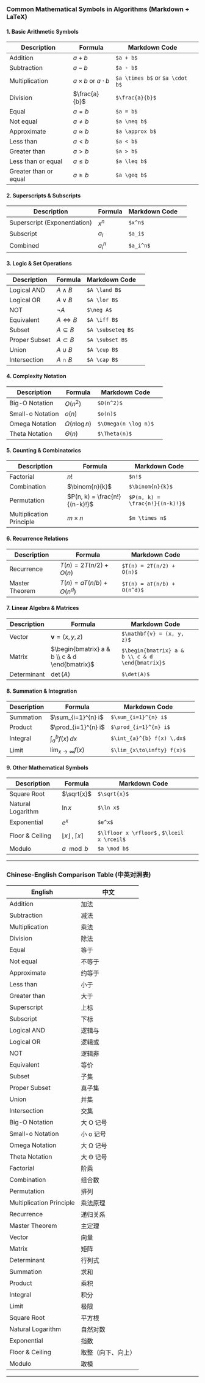 ### **Common Mathematical Symbols in Algorithms (Markdown + LaTeX)**  

#### **1. Basic Arithmetic Symbols**  
| Description           | Formula                     | Markdown Code                   |     |
| --------------------- | --------------------------- | ------------------------------- | --- |
| Addition              | $a + b$                     | `$a + b$`                       |     |
| Subtraction           | $a - b$                     | `$a - b$`                       |     |
| Multiplication        | $a \times b$ or $a \cdot b$ | `$a \times b$` or `$a \cdot b$` |     |
| Division              | $\frac{a}{b}$               | `$\frac{a}{b}$`                 |     |
| Equal                 | $a = b$                     | `$a = b$`                       |     |
| Not equal             | $a \neq b$                  | `$a \neq b$`                    |     |
| Approximate           | $a \approx b$               | `$a \approx b$`                 |     |
| Less than             | $a < b$                     | `$a < b$`                       |     |
| Greater than          | $a > b$                     | `$a > b$`                       |     |
| Less than or equal    | $a \leq b$                  | `$a \leq b$`                    |     |
| Greater than or equal | $a \geq b$                  | `$a \geq b$`                    |     |

#### **2. Superscripts & Subscripts**  
| Description                  | Formula | Markdown Code |     |
| ---------------------------- | ------- | ------------- | --- |
| Superscript (Exponentiation) | $x^n$   | `$x^n$`       |     |
| Subscript                    | $a_i$   | `$a_i$`       |     |
| Combined                     | $a_i^n$ | `$a_i^n$`     |     |

#### **3. Logic & Set Operations**  
| Description   | Formula         | Markdown Code     |     |
| ------------- | --------------- | ----------------- | --- |
| Logical AND   | $A \land B$     | `$A \land B$`     |     |
| Logical OR    | $A \lor B$      | `$A \lor B$`      |     |
| NOT           | $\neg A$        | `$\neg A$`        |     |
| Equivalent    | $A \iff B$      | `$A \iff B$`      |     |
| Subset        | $A \subseteq B$ | `$A \subseteq B$` |     |
| Proper Subset | $A \subset B$   | `$A \subset B$`   |     |
| Union         | $A \cup B$      | `$A \cup B$`      |     |
| Intersection  | $A \cap B$      | `$A \cap B$`      |     |

#### **4. Complexity Notation**  
| Description      | Formula            | Markdown Code        |     |
| ---------------- | ------------------ | -------------------- | --- |
| Big-O Notation   | $O(n^2)$           | `$O(n^2)$`           |     |
| Small-o Notation | $o(n)$             | `$o(n)$`             |     |
| Omega Notation   | $\Omega(n \log n)$ | `$\Omega(n \log n)$` |     |
| Theta Notation   | $\Theta(n)$        | `$\Theta(n)$`        |     |

#### **5. Counting & Combinatorics**  
| Description              | Formula                       | Markdown Code                   |     |
| ------------------------ | ----------------------------- | ------------------------------- | --- |
| Factorial                | $n!$                          | `$n!$`                          |     |
| Combination              | $\binom{n}{k}$                | `$\binom{n}{k}$`                |     |
| Permutation              | $P(n, k) = \frac{n!}{(n-k)!}$ | `$P(n, k) = \frac{n!}{(n-k)!}$` |     |
| Multiplication Principle | $m \times n$                  | `$m \times n$`                  |     |

#### **6. Recurrence Relations**  
| Description    | Formula                   | Markdown Code               |     |
| -------------- | ------------------------- | --------------------------- | --- |
| Recurrence     | $T(n) = 2T(n/2) + O(n)$   | `$T(n) = 2T(n/2) + O(n)$`   |     |
| Master Theorem | $T(n) = aT(n/b) + O(n^d)$ | `$T(n) = aT(n/b) + O(n^d)$` |     |

#### **7. Linear Algebra & Matrices**  
| Description | Formula                                        | Markdown Code                                    |     |
| ----------- | ---------------------------------------------- | ------------------------------------------------ | --- |
| Vector      | $\mathbf{v} = (x, y, z)$                       | `$\mathbf{v} = (x, y, z)$`                       |     |
| Matrix      | $\begin{bmatrix} a & b \\ c & d \end{bmatrix}$ | `$\begin{bmatrix} a & b \\ c & d \end{bmatrix}$` |     |
| Determinant | $\det(A)$                                      | `$\det(A)$`                                      |     |

#### **8. Summation & Integration**  
| Description | Formula                  | Markdown Code              |     |
| ----------- | ------------------------ | -------------------------- | --- |
| Summation   | $\sum_{i=1}^{n} i$       | `$\sum_{i=1}^{n} i$`       |     |
| Product     | $\prod_{i=1}^{n} i$      | `$\prod_{i=1}^{n} i$`      |     |
| Integral    | $\int_{a}^{b} f(x) \,dx$ | `$\int_{a}^{b} f(x) \,dx$` |     |
| Limit       | $\lim_{x\to\infty} f(x)$ | `$\lim_{x\to\infty} f(x)$` |     |

#### **9. Other Mathematical Symbols**  
| Description       | Formula                                 | Markdown Code                               |     |
| ----------------- | --------------------------------------- | ------------------------------------------- | --- |
| Square Root       | $\sqrt{x}$                              | `$\sqrt{x}$`                                |     |
| Natural Logarithm | $\ln x$                                 | `$\ln x$`                                   |     |
| Exponential       | $e^x$                                   | `$e^x$`                                     |     |
| Floor & Ceiling   | $\lfloor x \rfloor$ , $\lceil x \rceil$ | `$\lfloor x \rfloor$` , `$\lceil x \rceil$` |     |
| Modulo            | $a \mod b$                              | `$a \mod b$`                                |     |

---

### **Chinese-English Comparison Table (中英对照表)**  
| English | 中文 |  
|---------|------|  
| Addition | 加法 |  
| Subtraction | 减法 |  
| Multiplication | 乘法 |  
| Division | 除法 |  
| Equal | 等于 |  
| Not equal | 不等于 |  
| Approximate | 约等于 |  
| Less than | 小于 |  
| Greater than | 大于 |  
| Superscript | 上标 |  
| Subscript | 下标 |  
| Logical AND | 逻辑与 |  
| Logical OR | 逻辑或 |  
| NOT | 逻辑非 |  
| Equivalent | 等价 |  
| Subset | 子集 |  
| Proper Subset | 真子集 |  
| Union | 并集 |  
| Intersection | 交集 |  
| Big-O Notation | 大 O 记号 |  
| Small-o Notation | 小 o 记号 |  
| Omega Notation | 大 Ω 记号 |  
| Theta Notation | 大 Θ 记号 |  
| Factorial | 阶乘 |  
| Combination | 组合数 |  
| Permutation | 排列 |  
| Multiplication Principle | 乘法原理 |  
| Recurrence | 递归关系 |  
| Master Theorem | 主定理 |  
| Vector | 向量 |  
| Matrix | 矩阵 |  
| Determinant | 行列式 |  
| Summation | 求和 |  
| Product | 乘积 |  
| Integral | 积分 |  
| Limit | 极限 |  
| Square Root | 平方根 |  
| Natural Logarithm | 自然对数 |  
| Exponential | 指数 |  
| Floor & Ceiling | 取整（向下、向上） |  
| Modulo | 取模 |  

---

